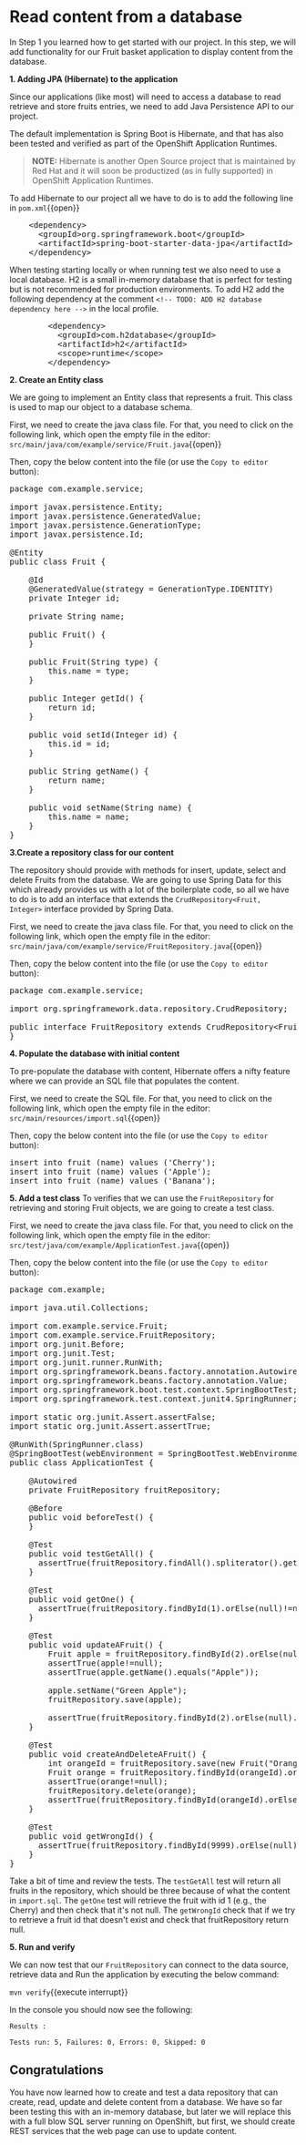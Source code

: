 # Read content from a database

In Step 1 you learned how to get started with our project. In this step, we will add functionality for our Fruit basket application to display content from the database.

**1. Adding JPA (Hibernate) to the application**

Since our applications (like most) will need to access a database to read retrieve and store fruits entries, we need to add Java Persistence API to our project. 

The default implementation is Spring Boot is Hibernate, and that has also been tested and verified as part of the OpenShift Application Runtimes.

>**NOTE:** Hibernate is another Open Source project that is maintained by Red Hat and it will soon be productized (as in fully supported) in OpenShift Application Runtimes. 

To add Hibernate to our project all we have to do is to add the following line in ``pom.xml``{{open}}

<pre class="file" data-filename="pom.xml" data-target="insert" data-marker="<!-- TODO: Add JPA dependency here -->">
    &lt;dependency&gt;
      &lt;groupId&gt;org.springframework.boot&lt;/groupId&gt;
      &lt;artifactId&gt;spring-boot-starter-data-jpa&lt;/artifactId&gt;
    &lt;/dependency&gt;
</pre>

When testing starting locally or when running test we also need to use a local database. H2 is a small in-memory database that is perfect for testing but is not recommended for production environments. To add H2 add the following dependency at the comment `<!-- TODO: ADD H2 database dependency here -->` in the local profile.

<pre class="file" data-filename="pom.xml" data-target="insert" data-marker="<!-- TODO: ADD H2 database dependency here -->">
        &lt;dependency&gt;
          &lt;groupId&gt;com.h2database&lt;/groupId&gt;
          &lt;artifactId&gt;h2&lt;/artifactId&gt;
          &lt;scope&gt;runtime&lt;/scope&gt;
        &lt;/dependency&gt;</pre>


**2. Create an Entity class**

We are going to implement an Entity class that represents a fruit. This class is used to map our object to a database schema.

First, we need to create the java class file. For that, you need to click on the following link, which open the empty file in the editor: ``src/main/java/com/example/service/Fruit.java``{{open}}

Then, copy the below content into the file (or use the `Copy to editor` button):

<pre class="file" data-filename="src/main/java/com/example/service/Fruit.java" data-target="replace">
package com.example.service;

import javax.persistence.Entity;
import javax.persistence.GeneratedValue;
import javax.persistence.GenerationType;
import javax.persistence.Id;

@Entity
public class Fruit {

    @Id
    @GeneratedValue(strategy = GenerationType.IDENTITY)
    private Integer id;

    private String name;

    public Fruit() {
    }

    public Fruit(String type) {
        this.name = type;
    }

    public Integer getId() {
        return id;
    }

    public void setId(Integer id) {
        this.id = id;
    }

    public String getName() {
        return name;
    }

    public void setName(String name) {
        this.name = name;
    }
}
</pre>


 **3.Create a repository class for our content**

The repository should provide with methods for insert, update, select and delete Fruits from the database. We are going to use Spring Data for this which already provides us with a lot of the boilerplate code, so all we have to do is to add an interface that extends the `CrudRepository<Fruit, Integer>` interface provided by Spring Data.

First, we need to create the java class file. For that, you need to click on the following link, which open the empty file in the editor: ``src/main/java/com/example/service/FruitRepository.java``{{open}}

Then, copy the below content into the file (or use the `Copy to editor` button):

<pre class="file" data-filename="src/main/java/com/example/service/FruitRepository.java" data-target="replace">
package com.example.service;

import org.springframework.data.repository.CrudRepository;

public interface FruitRepository extends CrudRepository&lt;Fruit, Integer&gt; {
}
</pre>

**4. Populate the database with initial content**

To pre-populate the database with content, Hibernate offers a nifty feature where we can provide an SQL file that populates the content.

First, we need to create the SQL  file. For that, you need to click on the following link, which open the empty file in the editor: ``src/main/resources/import.sql``{{open}}

Then, copy the below content into the file (or use the `Copy to editor` button):

<pre class="file" data-filename="src/main/resources/import.sql" data-target="replace">
insert into fruit (name) values ('Cherry');
insert into fruit (name) values ('Apple');
insert into fruit (name) values ('Banana');
</pre>

**5. Add a test class**
To verifies that we can use the `FruitRepository` for retrieving and storing Fruit objects, we are going to create a test class.

First, we need to create the java class file. For that, you need to click on the following link, which open the empty file in the editor: ``src/test/java/com/example/ApplicationTest.java``{{open}}

Then, copy the below content into the file (or use the `Copy to editor` button):

<pre class="file" data-filename="src/test/java/com/example/ApplicationTest.java" data-target="replace">
package com.example;

import java.util.Collections;

import com.example.service.Fruit;
import com.example.service.FruitRepository;
import org.junit.Before;
import org.junit.Test;
import org.junit.runner.RunWith;
import org.springframework.beans.factory.annotation.Autowired;
import org.springframework.beans.factory.annotation.Value;
import org.springframework.boot.test.context.SpringBootTest;
import org.springframework.test.context.junit4.SpringRunner;

import static org.junit.Assert.assertFalse;
import static org.junit.Assert.assertTrue;

@RunWith(SpringRunner.class)
@SpringBootTest(webEnvironment = SpringBootTest.WebEnvironment.RANDOM_PORT)
public class ApplicationTest {

    @Autowired
    private FruitRepository fruitRepository;

    @Before
    public void beforeTest() {
    }

    @Test
    public void testGetAll() {
      assertTrue(fruitRepository.findAll().spliterator().getExactSizeIfKnown()==3);
    }

    @Test
    public void getOne() {
      assertTrue(fruitRepository.findById(1).orElse(null)!=null);
    }

    @Test
    public void updateAFruit() {
        Fruit apple = fruitRepository.findById(2).orElse(null);
        assertTrue(apple!=null);
        assertTrue(apple.getName().equals("Apple"));

        apple.setName("Green Apple");
        fruitRepository.save(apple);

        assertTrue(fruitRepository.findById(2).orElse(null).getName().equals("Green Apple"));
    }

    @Test
    public void createAndDeleteAFruit() {
        int orangeId = fruitRepository.save(new Fruit("Orange")).getId();
        Fruit orange = fruitRepository.findById(orangeId).orElse(null);
        assertTrue(orange!=null);
        fruitRepository.delete(orange);
        assertTrue(fruitRepository.findById(orangeId).orElse(null)==null);
    }

    @Test
    public void getWrongId() {
      assertTrue(fruitRepository.findById(9999).orElse(null)==null);
    }
}
</pre>

Take a bit of time and review the tests. The `testGetAll` test will return all fruits in the repository, which should be three because of what the content in `import.sql`. The `getOne` test will retrieve the fruit with id 1 (e.g., the Cherry) and then check that it's not null. The `getWrongId` check that if we try to retrieve a fruit id that doesn't exist and check that fruitRepository return null.

**5. Run and verify**

We can now test that our `FruitRepository` can connect to the data source, retrieve data and 
Run the application by executing the below command:

``mvn verify``{{execute interrupt}}

In the console you should now see the following:

```
Results :

Tests run: 5, Failures: 0, Errors: 0, Skipped: 0
```


## Congratulations

You have now learned how to create and test a data repository that can create, read, update and delete content from a database. We have so far been testing this with an in-memory database, but later we will replace this with a full blow SQL server running on OpenShift, but first, we should create REST services that the web page can use to update content.

